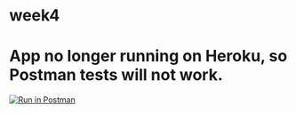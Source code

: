 # week4

App no longer running on Heroku, so Postman tests will not work.
====

[![Run in Postman](https://run.pstmn.io/button.svg)](https://app.getpostman.com/run-collection/e9bea8270d36568683ad)
